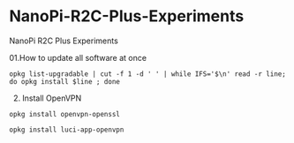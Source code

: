 # NanoPi-R2C-Plus-Experiments
NanoPi R2C Plus Experiments

01.How to update all software at once
```
opkg list-upgradable | cut -f 1 -d ' ' | while IFS='$\n' read -r line; do opkg install $line ; done
```
02. Install OpenVPN

```
opkg install openvpn-openssl
```

```
opkg install luci-app-openvpn
```
